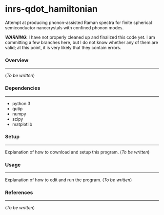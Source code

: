 # inrs-qdot_hamiltonian

Attempt at producing phonon-assisted Raman spectra for finite spherical 
semiconductor nanocrystals with confined phonon modes.

_**WARNING**_: I have not properly cleaned up and finalized this code yet.
I am committing a few branches here, but I do not know whether 
any of them are valid; at this point, it is very likely that they 
contain errors.

### Overview
---
(_To be written_)

### Dependencies
---
* python 3
* qutip
* numpy
* scipy
* matplotlib

### Setup
---
Explanation of how to download and setup this program.
(_To be written_)

### Usage
---
Explanation of how to edit and run the program.
(_To be written_)

### References
---
(_To be written_)

